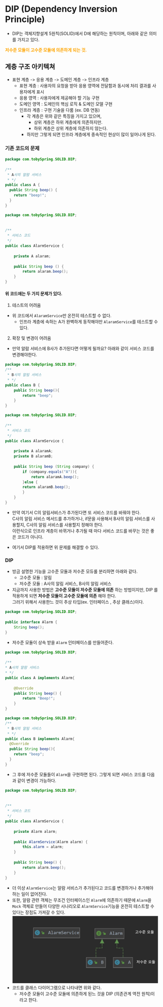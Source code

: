 # DIP (Dependency Inversion Principle)
- DIP는 객체지향설계 5원칙(SOLID)에서 D에 해당하는 원칙이며, 아래와 같은 의미를 가지고 있다.

<b style="color: orange"> 저수준 모듈이 고수준 모듈에 의존하게 되는 것.</b>

## 계층 구조 아키텍쳐
- 표현 계층 -> 응용 계층 -> 도메인 계층 -> 인프라 계층
  - 표현 계층 : 사용자의 요청을 받아 응용 영역에 전달함과 동시에 처리 결과를 사용자에게 표시
  - 응용 영역 : 사용자에게 제공해야 할 기능 구현
  - 도메인 영역 : 도메인의 핵심 로직 & 도메인 모델 구현
  - 인프라 계층 : 구현 기술을 다룸 (ex. DB 연동)
    - 각 계층은 위와 같은 특징을 가지고 있으며,  
      - 상위 계층은 하위 계층에게 의존하지만. 
      - 하위 계층은 상위 계층에 의존하지 않는다.
    - 하지만 그렇게 되면 인프라 계층에게 종속적인 현상이 많이 일어나게 된다.
### 기존 코드의 문제
```java
package com.tobySpring.SOLID.DIP;

/**
 * A사의 알람 서비스
 * */
public class A {
  public String beep() {
    return "beep!";
  }
}
```
```java
package com.tobySpring.SOLID.DIP;


/**
 * 서비스 코드
 */
public class AlarmService {
    
    private A alaram;

    public String beep () {
        return alaram.beep();
    }
}
```
#### 위 코드에는 두 가지 문제가 있다.

1. 테스트의 어려움
- 위 코드에서 `AlaramService`만 온전히 테스트할 수 없다.
  - 인프라 계층에 속하는 A가 완벽하게 동작해야만 `AlaramService`를 테스트할 수 있다.
2. 확장 및 변경이 어려움
- 만약 알람 서비스에 B사가 추가된다면 어떻게 될까요? 아래와 같이 서비스 코드를 변경해야한다.
```java
package com.tobySpring.SOLID.DIP;
/**
 * B사의 알림 서비스
 * */
public class B {
    public String beep(){
        return "beep";
    }
}
```
```java
package com.tobySpring.SOLID.DIP;

/**
 * 서비스 코드
 */
public class AlarmService {
    
    private A alaramA;
    private B alaramB;

    public String beep (String company) {
        if (company.equals("A")){
            return alaramA.beep();
        }else {
        return alaramB.beep();
        }
    }
}
```
- 만약 여기서 C의 알림서비스가 추가된다면 또 서비스 코드를 바꿔야 한다.  
C사의 알림 서비스 메서드를 추가하거나, if문을 사용해서 B사의 알림 서비스를 사용할지, C사의 알림 서비스를 사용할지 정해야 한다.  
이런식으로 인프라 계층이 바뀌거나 추가될 때 마다 서비스 코드를 바꾸는 것은 좋은 코드가 아니다.

- 여기서 DIP를 적용하면 위 문제를 해결할 수 있다.

### DIP
- 방금 설명한 기능을 고수준 모듈과 저수준 모듀롤 분리하면 아래와 같다.
  - 고수준 모듈 : 알림
  - 저수준 모듈 : A사의 알림 서비스, B사의 알림 서비스
- 지금까지 사용한 방법은 **고수준 모듈이 저수준 모듈에 의존** 하는 방법이지만, DIP 를 적용하게 되면 **저수준 모듈이 고수준 모듈에 의존** 해야 한다.  
그러기 위해서 사용한느 것이 추상 타입(ex. 인터페이스 , 추상 클래스)이다.
```java
package com.tobySpring.SOLID.DIP;

public interface Alarm {
    String beep();
}
```
- 저수준 모듈이 상속 받을 `Alarm` 인터페이스를 만들어준다.
```java
package com.tobySpring.SOLID.DIP;

/**
* A사의 알람 서비스
* */
public class A implements Alarm{

    @Override
    public String beep() {
        return "Beep!";
    }
}
```
```java
package com.tobySpring.SOLID.DIP;
/**
 * B사의 알림 서비스
 * */
public class B implements Alarm{
  @Override
  public String beep(){
    return "beep";
  }
}
```
- 그 후에 저수준 모듈들이 `Alarm`을 구현하면 된다. 그렇게 되면 서비스 코드를 다음과 같이 변경이 가능하다.
```java
package com.tobySpring.SOLID.DIP;


/**
 * 서비스 코드
 */
public class AlarmService {

    private Alarm alarm;

    public AlarmService(Alarm alarm) {
        this.alarm = alarm;
    }

    public String beep() {
        return alarm.beep();
    }
}
```
- 더 이상 `AlarmService`는 알람 서비스가 추가된다고 코드를 변경하거나 추가해야 하는 일이 없어진다.
- 또한, 알람 관련 객체는 무조건 인터페이스인 `Alarm`에 의존하기 때문에 `Alarm`을 `Mock` 객체로 만들어 다양한 시나리오로 `AlarmService`기능을 온전히 테스트할 수 있다는 장점도 가져갈 수 있다.
![img.png](img.png)
- 코드를 클래스 다이어그램으로 나타내면 위와 같다.
  - 저수준 모듈이 고수준 모듈에 의존하게 된느 것을 DIP (의존관계 역전 원칙)이라고 한다.

#